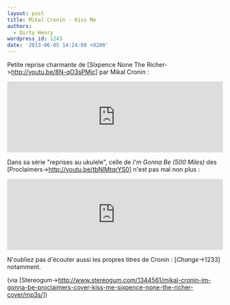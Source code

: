 ```yaml
---
layout: post
title: Mikal Cronin - Kiss Me
authors:
  - Dirty Henry
wordpress_id: 1243
date: '2013-06-05 14:24:08 +0200'
---
```

Petite reprise charmante de [SIxpence None The Richer->http://youtu.be/8N-qO3sPMjc] par Mikal Cronin :

<iframe width="100%" height="166" scrolling="no" frameborder="no" src="https://w.soundcloud.com/player/?url=http%3A%2F%2Fapi.soundcloud.com%2Ftracks%2F91286700&show_artwork=false"></iframe>

Dans sa série "reprises au ukulele", celle de *I'm Gonna Be (500 Miles)* des [Proclaimers->http://youtu.be/tbNlMtqrYS0] n'est pas mal non plus : 

<iframe width="100%" height="166" scrolling="no" frameborder="no" src="https://w.soundcloud.com/player/?url=http%3A%2F%2Fapi.soundcloud.com%2Ftracks%2F91286699&show_artwork=false"></iframe>

N'oubliez pas d'écouter aussi les propres titres de Cronin : [*Change*->1233] notamment.

(via [Stereogum->http://www.stereogum.com/1344561/mikal-cronin-im-gonna-be-proclaimers-cover-kiss-me-sixpence-none-the-richer-cover/mp3s/])
